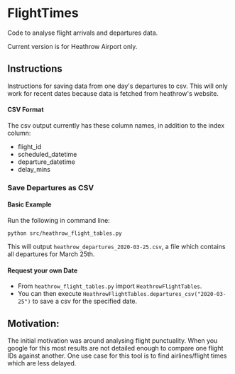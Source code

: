 # FlightTimes

Code to analyse flight arrivals and departures data.  

Current version is for Heathrow Airport only.  

## Instructions
Instructions for saving data from one day's departures to csv. This will only work for recent dates because data is fetched from heathrow's website.

#### CSV Format
The csv output currently has these column names, in addition to the index column:
* flight_id	
* scheduled_datetime	
* departure_datetime	
* delay_mins

### Save Departures as CSV

#### Basic Example
Run the following in command line:
```
python src/heathrow_flight_tables.py
```
This will output `heathrow_departures_2020-03-25.csv`, a file which contains all departures for March 25th.

#### Request your own Date
* From `heathrow_flight_tables.py` import `HeathrowFlightTables`.
* You can then execute ```HeathrowFlightTables.departures_csv("2020-03-25")``` to save a csv for the specified date.

## Motivation:
The initial motivation was around analysing flight punctuality. When you google for this most results are not detailed enough to compare one flight IDs against another. One use case for this tool is to find airlines/flight times which are less delayed.
